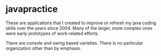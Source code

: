 # javapractice

These are applications that I created to improve or refresh my java coding skills
over the years since 2004. Many of the larger, more complex ones were early prototypes of 
work-related efforts.

There are console and swing based varieties. There is no particular organization
other than by emphasis.
